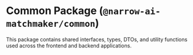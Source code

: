 # Common Package (`@narrow-ai-matchmaker/common`)
 
This package contains shared interfaces, types, DTOs, and utility functions used across the frontend and backend applications. 